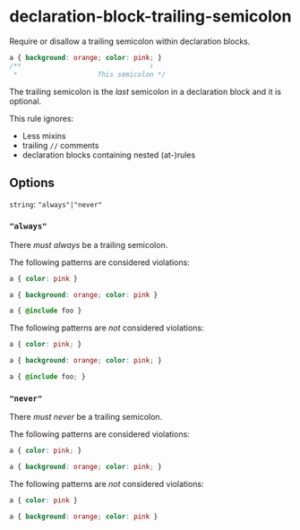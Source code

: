 # declaration-block-trailing-semicolon

Require or disallow a trailing semicolon within declaration blocks.

```css
a { background: orange; color: pink; }
/**                                ↑
 *                    This semicolon */
```

The trailing semicolon is the *last* semicolon in a declaration block and it is optional.

This rule ignores:

-   Less mixins
-   trailing `//` comments
-   declaration blocks containing nested (at-)rules

## Options

`string`: `"always"|"never"`

### `"always"`

There *must always* be a trailing semicolon.

The following patterns are considered violations:

```css
a { color: pink }
```

```css
a { background: orange; color: pink }
```

```css
a { @include foo }
```

The following patterns are *not* considered violations:

```css
a { color: pink; }
```

```css
a { background: orange; color: pink; }
```

```css
a { @include foo; }
```

### `"never"`

There *must never* be a trailing semicolon.

The following patterns are considered violations:

```css
a { color: pink; }
```

```css
a { background: orange; color: pink; }
```

The following patterns are *not* considered violations:

```css
a { color: pink }
```

```css
a { background: orange; color: pink }
```

